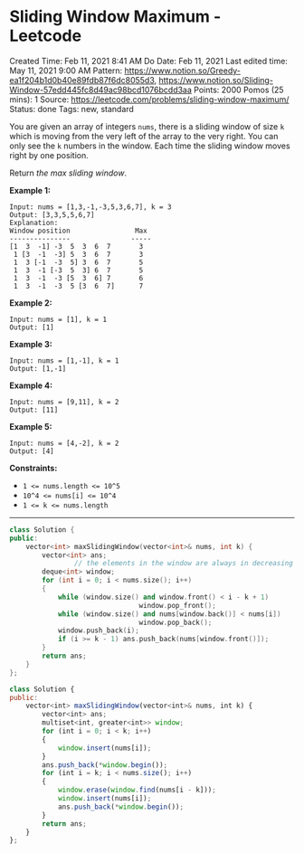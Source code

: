 # Sliding Window Maximum - Leetcode

Created Time: Feb 11, 2021 8:41 AM
Do Date: Feb 11, 2021
Last edited time: May 11, 2021 9:00 AM
Pattern: https://www.notion.so/Greedy-ea1f204b1d0b40e89fdb87f6dc8055d3, https://www.notion.so/Sliding-Window-57edd445fc8d49ac98bcd1076bcdd3aa
Points: 2000
Pomos (25 mins): 1
Source: https://leetcode.com/problems/sliding-window-maximum/
Status: done
Tags: new, standard

You are given an array of integers `nums`, there is a sliding window of size `k` which is moving from the very left of the array to the very right. You can only see the `k` numbers in the window. Each time the sliding window moves right by one position.

Return *the max sliding window*.

**Example 1:**

```
Input: nums = [1,3,-1,-3,5,3,6,7], k = 3
Output: [3,3,5,5,6,7]
Explanation: 
Window position                Max
---------------               -----
[1  3  -1] -3  5  3  6  7       3
 1 [3  -1  -3] 5  3  6  7       3
 1  3 [-1  -3  5] 3  6  7       5
 1  3  -1 [-3  5  3] 6  7       5
 1  3  -1  -3 [5  3  6] 7       6
 1  3  -1  -3  5 [3  6  7]      7
```

**Example 2:**

```
Input: nums = [1], k = 1
Output: [1]
```

**Example 3:**

```
Input: nums = [1,-1], k = 1
Output: [1,-1]
```

**Example 4:**

```
Input: nums = [9,11], k = 2
Output: [11]
```

**Example 5:**

```
Input: nums = [4,-2], k = 2
Output: [4]
```

**Constraints:**

- `1 <= nums.length <= 10^5`
- `10^4 <= nums[i] <= 10^4`
- `1 <= k <= nums.length`

---

```cpp
class Solution {
public:
    vector<int> maxSlidingWindow(vector<int>& nums, int k) {
        vector<int> ans; 
				// the elements in the window are always in decreasing order
        deque<int> window;
        for (int i = 0; i < nums.size(); i++)
        {
            while (window.size() and window.front() < i - k + 1) 
								window.pop_front(); 
            while (window.size() and nums[window.back()] < nums[i]) 
								window.pop_back(); 
            window.push_back(i); 
            if (i >= k - 1) ans.push_back(nums[window.front()]);
        }
        return ans; 
    }
};
```

```jsx
class Solution {
public:
    vector<int> maxSlidingWindow(vector<int>& nums, int k) {
        vector<int> ans; 
        multiset<int, greater<int>> window;
        for (int i = 0; i < k; i++)
        {
            window.insert(nums[i]); 
        }
        ans.push_back(*window.begin());
        for (int i = k; i < nums.size(); i++)
        {
            window.erase(window.find(nums[i - k]));
            window.insert(nums[i]); 
            ans.push_back(*window.begin());
        }
        return ans; 
    }
};
```